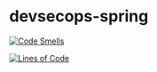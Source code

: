 # devsecops-spring

[![Code Smells](https://sonarcloud.io/api/project_badges/measure?project=vitor-fagundes_devsecops-spring&metric=code_smells)](https://sonarcloud.io/summary/new_code?id=vitor-fagundes_devsecops-spring)

[![Lines of Code](https://sonarcloud.io/api/project_badges/measure?project=vitor-fagundes_devsecops-spring&metric=ncloc)](https://sonarcloud.io/summary/new_code?id=vitor-fagundes_devsecops-spring)
